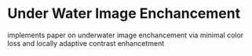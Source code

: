 # Under Water Image Enchancement
implements paper on underwater image enchancement via minimal color loss and locally adaptive contrast enhancetment
